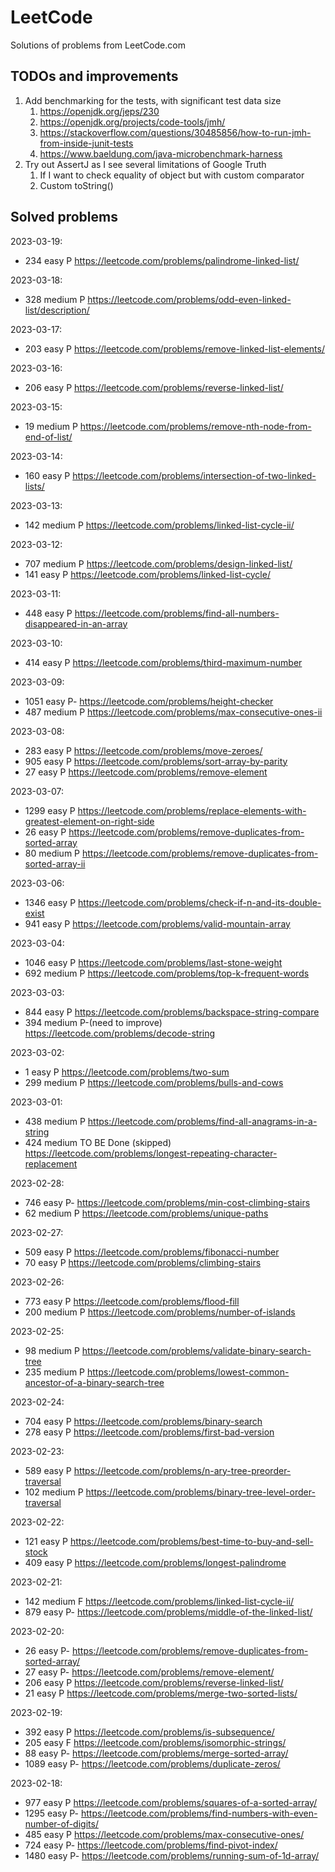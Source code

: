 # LeetCode
Solutions of problems from LeetCode.com

## TODOs and improvements
1. Add benchmarking for the tests, with significant test data size 
   1. https://openjdk.org/jeps/230
   1. https://openjdk.org/projects/code-tools/jmh/
   1. https://stackoverflow.com/questions/30485856/how-to-run-jmh-from-inside-junit-tests
   1. https://www.baeldung.com/java-microbenchmark-harness
2. Try out AssertJ as I see several limitations of Google Truth
   1. If I want to check equality of object but with custom comparator
   2. Custom toString()

## Solved problems

2023-03-19:
* 234 easy P https://leetcode.com/problems/palindrome-linked-list/

2023-03-18:
* 328 medium P https://leetcode.com/problems/odd-even-linked-list/description/

2023-03-17:
* 203 easy P https://leetcode.com/problems/remove-linked-list-elements/

2023-03-16:
* 206 easy P https://leetcode.com/problems/reverse-linked-list/

2023-03-15:
* 19 medium P https://leetcode.com/problems/remove-nth-node-from-end-of-list/

2023-03-14:
* 160 easy P https://leetcode.com/problems/intersection-of-two-linked-lists/

2023-03-13:
* 142 medium P https://leetcode.com/problems/linked-list-cycle-ii/

2023-03-12:
* 707 medium P https://leetcode.com/problems/design-linked-list/
* 141 easy P https://leetcode.com/problems/linked-list-cycle/

2023-03-11:
* 448 easy P https://leetcode.com/problems/find-all-numbers-disappeared-in-an-array

2023-03-10:
* 414 easy P https://leetcode.com/problems/third-maximum-number

2023-03-09:
* 1051 easy P- https://leetcode.com/problems/height-checker
* 487 medium P https://leetcode.com/problems/max-consecutive-ones-ii

2023-03-08:
* 283 easy P https://leetcode.com/problems/move-zeroes/
* 905 easy P https://leetcode.com/problems/sort-array-by-parity
* 27 easy P https://leetcode.com/problems/remove-element

2023-03-07:
* 1299 easy P https://leetcode.com/problems/replace-elements-with-greatest-element-on-right-side
* 26 easy P https://leetcode.com/problems/remove-duplicates-from-sorted-array
* 80 medium P https://leetcode.com/problems/remove-duplicates-from-sorted-array-ii

2023-03-06:
* 1346 easy P https://leetcode.com/problems/check-if-n-and-its-double-exist
* 941 easy P https://leetcode.com/problems/valid-mountain-array

2023-03-04:
* 1046 easy P https://leetcode.com/problems/last-stone-weight
* 692 medium P https://leetcode.com/problems/top-k-frequent-words

2023-03-03:
* 844 easy P https://leetcode.com/problems/backspace-string-compare
* 394 medium P-(need to improve) https://leetcode.com/problems/decode-string

2023-03-02:
* 1 easy P https://leetcode.com/problems/two-sum
* 299 medium P https://leetcode.com/problems/bulls-and-cows

2023-03-01:
* 438 medium P https://leetcode.com/problems/find-all-anagrams-in-a-string
* 424 medium TO BE Done (skipped) https://leetcode.com/problems/longest-repeating-character-replacement

2023-02-28:
* 746 easy P- https://leetcode.com/problems/min-cost-climbing-stairs
* 62 medium P https://leetcode.com/problems/unique-paths

2023-02-27:
* 509 easy P https://leetcode.com/problems/fibonacci-number
* 70 easy P https://leetcode.com/problems/climbing-stairs

2023-02-26:
* 773 easy P https://leetcode.com/problems/flood-fill
* 200 medium P https://leetcode.com/problems/number-of-islands

2023-02-25:
* 98 medium P https://leetcode.com/problems/validate-binary-search-tree
* 235 medium P https://leetcode.com/problems/lowest-common-ancestor-of-a-binary-search-tree

2023-02-24:
* 704 easy P https://leetcode.com/problems/binary-search
* 278 easy P https://leetcode.com/problems/first-bad-version

2023-02-23:
* 589 easy P https://leetcode.com/problems/n-ary-tree-preorder-traversal
* 102 medium P https://leetcode.com/problems/binary-tree-level-order-traversal

2023-02-22:
* 121 easy P https://leetcode.com/problems/best-time-to-buy-and-sell-stock
* 409 easy P https://leetcode.com/problems/longest-palindrome

2023-02-21:
* 142 medium F https://leetcode.com/problems/linked-list-cycle-ii/
* 879 easy P- https://leetcode.com/problems/middle-of-the-linked-list/

2023-02-20:
* 26 easy P- https://leetcode.com/problems/remove-duplicates-from-sorted-array/
* 27 easy P- https://leetcode.com/problems/remove-element/
* 206 easy P https://leetcode.com/problems/reverse-linked-list/
* 21 easy P https://leetcode.com/problems/merge-two-sorted-lists/

2023-02-19:
* 392 easy P https://leetcode.com/problems/is-subsequence/
* 205 easy F https://leetcode.com/problems/isomorphic-strings/
* 88 easy P- https://leetcode.com/problems/merge-sorted-array/
* 1089 easy P- https://leetcode.com/problems/duplicate-zeros/

2023-02-18:
* 977 easy P https://leetcode.com/problems/squares-of-a-sorted-array/
* 1295 easy P- https://leetcode.com/problems/find-numbers-with-even-number-of-digits/
* 485 easy P https://leetcode.com/problems/max-consecutive-ones/
* 724 easy P- https://leetcode.com/problems/find-pivot-index/
* 1480 easy P- https://leetcode.com/problems/running-sum-of-1d-array/